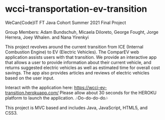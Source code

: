 # wcci-transportation-ev-transition

WeCan{Code}IT FT Java Cohort Summer 2021 Final Project

Group Members: Adam Bundschuh, Micaela Diloreto, George Fought, Jorge Herrera, Joey Whalen. and Nana Yirenkyi

This project revolves around the current transition from ICE (Internal Combustion Engine) to EV (Electric Vehicles). The ComparEV web application assists users with that transition. We provide an interactive app that allows a user to provide information about their current vehicle, and returns suggested electric vehicles as well as estimated time for overall cost savings. The app also provides articles and reviews of electric vehicles based on the user input.

Interact with the application here:
https://wcci-ev-transition.herokuapp.com/
Please allow about 30 seconds for the HEROKU platform to launch the application. 🎶Do-do-do-do🎶

This project is MVC based and includes Java, JavaScript, HTML5, and CSS3.
